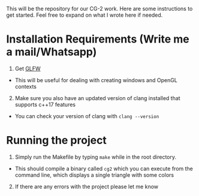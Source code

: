 This will be the repository for our CG-2 work.
Here are some instructions to get started. Feel free to expand on what I wrote here if needed.

# Installation Requirements (Write me a mail/Whatsapp)
1. Get [GLFW](http://www.glfw.org/index.html)
  * This will be useful for dealing with creating windows and OpenGL contexts
2. Make sure you also have an updated version of clang installed that supports c++17 features
  * You can check your version of clang with `clang --version`

# Running the project
1. Simply run the Makefile by typing `make` while in the root directory.
  * This should compile a binary called `cg2` which you can execute from the command line,
    which displays a single triangle with some colors
2. If there are any errors with the project please let me know
